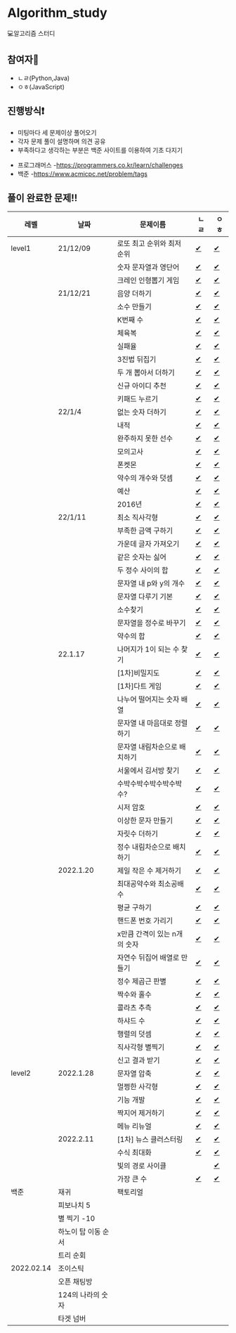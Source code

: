 # Algorithm_study
💻알고리즘 스터디

## 참여자👥
- ㄴㄹ(Python,Java)
- ㅇㅎ(JavaScript)

## 진행방식❗️
- 미팅마다 세 문제이상 풀어오기
- 각자 문제 풀이 설명하며 의견 공유
- 부족하다고 생각하는 부분은 백준 사이트를 이용하여 기초 다지기
* 프로그래머스
  -https://programmers.co.kr/learn/challenges
* 백준
  -https://www.acmicpc.net/problem/tags
  
  
## 풀이 완료한 문제‼️

|레벨|날짜|문제이름|ㄴㄹ|ㅇㅎ|
|----|---|-------|---|---|
|level1|21/12/09|로또 최고 순위와 최저 순위|[✔](https://github.com/nohnoori/Algorithm_study/blob/main/1%EC%A3%BC/%EB%A1%9C%EB%98%90%EC%9D%98%20%EC%B5%9C%EA%B3%A0%20%EC%88%9C%EC%9C%84%EC%99%80%20%EC%B5%9C%EC%A0%80%20%EC%88%9C%EC%9C%84/%E3%84%B4%E3%84%B9/lotto_python.py)|[✔](https://github.com/nohnoori/Algorithm_study/blob/main/1%EC%A3%BC/%EB%A1%9C%EB%98%90%EC%9D%98%20%EC%B5%9C%EA%B3%A0%20%EC%88%9C%EC%9C%84%EC%99%80%20%EC%B5%9C%EC%A0%80%20%EC%88%9C%EC%9C%84/%E3%85%87%E3%85%8E/lotto.js)|
|||숫자 문자열과 영단어|[✔](https://github.com/nohnoori/Algorithm_study/blob/main/1%EC%A3%BC/%EC%88%AB%EC%9E%90%20%EB%AC%B8%EC%9E%90%EC%97%B4%EA%B3%BC%20%EC%98%81%EB%8B%A8%EC%96%B4/%E3%84%B4%E3%84%B9/eng_num.py)|[✔](https://github.com/nohnoori/Algorithm_study/blob/main/1%EC%A3%BC/%EC%88%AB%EC%9E%90%20%EB%AC%B8%EC%9E%90%EC%97%B4%EA%B3%BC%20%EC%98%81%EB%8B%A8%EC%96%B4/%E3%85%87%E3%85%8E/eng_num.js)|
|||크레인 인형뽑기 게임|[✔](https://github.com/nohnoori/Algorithm_study/blob/main/1%EC%A3%BC/%ED%81%AC%EB%A0%88%EC%9D%B8%20%EC%9D%B8%ED%98%95%EB%BD%91%EA%B8%B0%20%EA%B2%8C%EC%9E%84/%E3%84%B4%E3%84%B9/crane_python.py)|[✔](https://github.com/nohnoori/Algorithm_study/blob/main/1%EC%A3%BC/%ED%81%AC%EB%A0%88%EC%9D%B8%20%EC%9D%B8%ED%98%95%EB%BD%91%EA%B8%B0%20%EA%B2%8C%EC%9E%84/%E3%85%87%E3%85%8E/crane.js)|
||21/12/21|음양 더하기|[✔](https://github.com/nohnoori/Algorithm_study/blob/main/2%EC%A3%BC/%EC%9D%8C%EC%96%91%20%EB%8D%94%ED%95%98%EA%B8%B0/%E3%84%B4%E3%84%B9/absolutes_python.py)|[✔](https://github.com/nohnoori/Algorithm_study/blob/main/2%EC%A3%BC/%EC%9D%8C%EC%96%91%20%EB%8D%94%ED%95%98%EA%B8%B0/%E3%85%87%E3%85%8E/absolutes.js)|
|||소수 만들기|[✔](https://github.com/nohnoori/Algorithm_study/blob/main/2%EC%A3%BC/%EC%86%8C%EC%88%98%20%EB%A7%8C%EB%93%A4%EA%B8%B0/%E3%84%B4%E3%84%B9/prime_python.py)|[✔](https://github.com/nohnoori/Algorithm_study/blob/main/2%EC%A3%BC/%EC%86%8C%EC%88%98%20%EB%A7%8C%EB%93%A4%EA%B8%B0/%E3%85%87%E3%85%8E/makePrime.js)|
|||K번째 수|[✔](https://github.com/nohnoori/Algorithm_study/blob/main/2%EC%A3%BC/K%EB%B2%88%EC%A7%B8%20%EC%88%98/%E3%84%B4%E3%84%B9/knum_python.py)|[✔](https://github.com/nohnoori/Algorithm_study/blob/main/2%EC%A3%BC/K%EB%B2%88%EC%A7%B8%20%EC%88%98/%E3%85%87%E3%85%8E/kstNum.js)|
|||체육복|[✔](https://github.com/nohnoori/Algorithm_study/blob/main/2%EC%A3%BC/%EC%B2%B4%EC%9C%A1%EB%B3%B5/%E3%84%B4%E3%84%B9/gymsuit_python.py)|[✔](https://github.com/nohnoori/Algorithm_study/blob/main/2%EC%A3%BC/%EC%B2%B4%EC%9C%A1%EB%B3%B5/%E3%85%87%E3%85%8E/gymSuit.js)|
|||실패율|[✔](https://github.com/nohnoori/Algorithm_study/blob/main/2%EC%A3%BC/%EC%8B%A4%ED%8C%A8%EC%9C%A8/%E3%84%B4%E3%84%B9/ratefail_python.py)|[✔](https://github.com/nohnoori/Algorithm_study/blob/main/2%EC%A3%BC/%EC%8B%A4%ED%8C%A8%EC%9C%A8/%E3%85%87%E3%85%8E/failureRate.js)|
|||3진법 뒤집기|[✔](https://github.com/nohnoori/Algorithm_study/blob/main/2%EC%A3%BC/3%EC%A7%84%EB%B2%95%20%EB%92%A4%EC%A7%91%EA%B8%B0/%E3%84%B4%E3%84%B9/ndiv_python.py)|[✔](https://github.com/nohnoori/Algorithm_study/blob/main/2%EC%A3%BC/3%EC%A7%84%EB%B2%95%20%EB%92%A4%EC%A7%91%EA%B8%B0/%E3%85%87%E3%85%8E/ternary.js)|
|||두 개 뽑아서 더하기|[✔](https://github.com/nohnoori/Algorithm_study/blob/main/2%EC%A3%BC/%EB%91%90%20%EA%B0%9C%20%EB%BD%91%EC%95%84%EC%84%9C%20%EB%8D%94%ED%95%98%EA%B8%B0/%E3%84%B4%E3%84%B9/comb_python.py)|[✔](https://github.com/nohnoori/Algorithm_study/blob/main/2%EC%A3%BC/%EB%91%90%20%EA%B0%9C%20%EB%BD%91%EC%95%84%EC%84%9C%20%EB%8D%94%ED%95%98%EA%B8%B0/%E3%85%87%E3%85%8E/get2Num.js)|
|||신규 아이디 추천|[✔](https://github.com/nohnoori/Algorithm_study/blob/main/2%EC%A3%BC/%EC%8B%A0%EA%B7%9C%20%EC%95%84%EC%9D%B4%EB%94%94%20%EC%B6%94%EC%B2%9C/%E3%84%B4%E3%84%B9/newid_python.py)|[✔](https://github.com/nohnoori/Algorithm_study/blob/main/2%EC%A3%BC/%EC%8B%A0%EA%B7%9C%20%EC%95%84%EC%9D%B4%EB%94%94%20%EC%B6%94%EC%B2%9C/%E3%85%87%E3%85%8E/newId.js)|
|||키패드 누르기|[✔](https://github.com/nohnoori/Algorithm_study/blob/main/2%EC%A3%BC/%ED%82%A4%ED%8C%A8%EB%93%9C%20%EB%88%84%EB%A5%B4%EA%B8%B0/%E3%84%B4%E3%84%B9/keypad_python.py)|[✔](https://github.com/nohnoori/Algorithm_study/blob/main/2%EC%A3%BC/%ED%82%A4%ED%8C%A8%EB%93%9C%20%EB%88%84%EB%A5%B4%EA%B8%B0/%E3%85%87%E3%85%8E/pressKeypad.js)|
||22/1/4|없는 숫자 더하기|[✔](https://github.com/nohnoori/Algorithm_study/blob/main/3%EC%A3%BC/%EC%97%86%EB%8A%94%20%EC%88%AB%EC%9E%90%20%EB%8D%94%ED%95%98%EA%B8%B0/%E3%84%B4%E3%84%B9/add_num_python.py)|[✔](https://github.com/nohnoori/Algorithm_study/blob/main/3%EC%A3%BC/%EC%97%86%EB%8A%94%20%EC%88%AB%EC%9E%90%20%EB%8D%94%ED%95%98%EA%B8%B0/%E3%85%87%E3%85%8E/add_num.js)|
|||내적|[✔](https://github.com/nohnoori/Algorithm_study/blob/main/3%EC%A3%BC/%EB%82%B4%EC%A0%81/%E3%84%B4%E3%84%B9/product_python.py)|[✔](https://github.com/nohnoori/Algorithm_study/blob/main/3%EC%A3%BC/%EB%82%B4%EC%A0%81/%E3%85%87%E3%85%8E/product.js)|
|||완주하지 못한 선수|[✔](https://github.com/nohnoori/Algorithm_study/blob/main/3%EC%A3%BC/%EC%99%84%EC%A3%BC%ED%95%98%EC%A7%80%20%EB%AA%BB%ED%95%9C%20%EC%84%A0%EC%88%98/%E3%84%B4%E3%84%B9/marathon_python.py)|[✔](https://github.com/nohnoori/Algorithm_study/blob/main/3%EC%A3%BC/%EC%99%84%EC%A3%BC%ED%95%98%EC%A7%80%20%EB%AA%BB%ED%95%9C%20%EC%84%A0%EC%88%98/%E3%85%87%E3%85%8E/marathon.js)|
|||모의고사|[✔](https://github.com/nohnoori/Algorithm_study/blob/main/3%EC%A3%BC/%EB%AA%A8%EC%9D%98%EA%B3%A0%EC%82%AC/%E3%84%B4%E3%84%B9/test_python.py)|[✔](https://github.com/nohnoori/Algorithm_study/blob/main/3%EC%A3%BC/%EB%AA%A8%EC%9D%98%EA%B3%A0%EC%82%AC/%E3%85%87%E3%85%8E/test.js)|
|||폰켓몬|[✔](https://github.com/nohnoori/Algorithm_study/blob/main/3%EC%A3%BC/%ED%8F%B0%EC%BC%93%EB%AA%AC/%E3%84%B4%E3%84%B9/pon_python.py)|[✔](https://github.com/nohnoori/Algorithm_study/blob/main/3%EC%A3%BC/%ED%8F%B0%EC%BC%93%EB%AA%AC/%E3%85%87%E3%85%8E/ponket.js)|
|||약수의 개수와 덧셈|[✔](https://github.com/nohnoori/Algorithm_study/blob/main/3%EC%A3%BC/%EC%95%BD%EC%88%98%EC%9D%98%20%EA%B0%9C%EC%88%98%EC%99%80%20%EB%8D%A7%EC%85%88/%E3%84%B4%E3%84%B9/divisor_python.py)|[✔](https://github.com/nohnoori/Algorithm_study/blob/main/3%EC%A3%BC/%EC%95%BD%EC%88%98%EC%9D%98%20%EA%B0%9C%EC%88%98%EC%99%80%20%EB%8D%A7%EC%85%88/%E3%85%87%E3%85%8E/divisor.js)|
|||예산|[✔](https://github.com/nohnoori/Algorithm_study/blob/main/3%EC%A3%BC/%EC%98%88%EC%82%B0/%E3%84%B4%E3%84%B9/budget_python.py)|[✔](https://github.com/nohnoori/Algorithm_study/blob/main/3%EC%A3%BC/%EC%98%88%EC%82%B0/%E3%85%87%E3%85%8E/budget.js)|
|||2016년|[✔](https://github.com/nohnoori/Algorithm_study/blob/main/3%EC%A3%BC/2016%EB%85%84/%E3%84%B4%E3%84%B9/2016_python.py)|[✔](https://github.com/nohnoori/Algorithm_study/blob/main/3%EC%A3%BC/2016%EB%85%84/%E3%85%87%E3%85%8E/2016.js)|
||22/1/11|최소 직사각형|[✔](https://github.com/nohnoori/Algorithm_study/blob/main/4%EC%A3%BC/%EC%B5%9C%EC%86%8C%EC%A7%81%EC%82%AC%EA%B0%81%ED%98%95/%E3%84%B4%E3%84%B9/min_sq_python.py)|[✔](https://github.com/nohnoori/Algorithm_study/blob/main/4%EC%A3%BC/%EC%B5%9C%EC%86%8C%EC%A7%81%EC%82%AC%EA%B0%81%ED%98%95/%E3%85%87%E3%85%8E/minSquare.js)|
|||부족한 금액 구하기|[✔](https://github.com/nohnoori/Algorithm_study/blob/main/4%EC%A3%BC/%EB%B6%80%EC%A1%B1%ED%95%9C%20%EA%B8%88%EC%95%A1%20%EA%B3%84%EC%82%B0%ED%95%98%EA%B8%B0/%E3%84%B4%E3%84%B9/needmoney_python.py)|[✔](https://github.com/nohnoori/Algorithm_study/blob/main/4%EC%A3%BC/%EB%B6%80%EC%A1%B1%ED%95%9C%20%EA%B8%88%EC%95%A1%20%EA%B3%84%EC%82%B0%ED%95%98%EA%B8%B0/%E3%85%87%E3%85%8E/money.js)|
|||가운데 글자 가져오기|[✔](https://github.com/nohnoori/Algorithm_study/blob/main/4%EC%A3%BC/%EA%B0%80%EC%9A%B4%EB%8D%B0%20%EA%B8%80%EC%9E%90%20%EA%B0%80%EC%A0%B8%EC%98%A4%EA%B8%B0/%E3%84%B4%E3%84%B9/middle_python.py)|[✔](https://github.com/nohnoori/Algorithm_study/blob/main/4%EC%A3%BC/%EA%B0%80%EC%9A%B4%EB%8D%B0%20%EA%B8%80%EC%9E%90%20%EA%B0%80%EC%A0%B8%EC%98%A4%EA%B8%B0/%E3%85%87%E3%85%8E/middleStr.js)|
|||같은 숫자는 싫어|[✔](https://github.com/nohnoori/Algorithm_study/blob/main/4%EC%A3%BC/%EA%B0%99%EC%9D%80%20%EC%88%AB%EC%9E%90%EB%8A%94%20%EC%8B%AB%EC%96%B4/%E3%84%B4%E3%84%B9/diffnum_python.py)|[✔](https://github.com/nohnoori/Algorithm_study/blob/main/4%EC%A3%BC/%EA%B0%99%EC%9D%80%20%EC%88%AB%EC%9E%90%EB%8A%94%20%EC%8B%AB%EC%96%B4/%E3%85%87%E3%85%8E/i_hate_same_num.js)|
|||두 정수 사이의 합|[✔](https://github.com/nohnoori/Algorithm_study/blob/main/4%EC%A3%BC/%EB%91%90%20%EC%A0%95%EC%88%98%20%EC%82%AC%EC%9D%B4%EC%9D%98%20%ED%95%A9/%E3%84%B4%E3%84%B9/btwsum_python.py)|[✔](https://github.com/nohnoori/Algorithm_study/blob/main/4%EC%A3%BC/%EB%91%90%20%EC%A0%95%EC%88%98%20%EC%82%AC%EC%9D%B4%EC%9D%98%20%ED%95%A9/%E3%85%87%E3%85%8E/btwsum.js)|
|||문자열 내 p와 y의 개수|[✔](https://github.com/nohnoori/Algorithm_study/blob/main/4%EC%A3%BC/%EB%AC%B8%EC%9E%90%EC%97%B4%20%EB%82%B4%20p%EC%99%80%20y%EC%9D%98%20%EA%B0%9C%EC%88%98/%E3%84%B4%E3%84%B9/pNy_python.py)|[✔](https://github.com/nohnoori/Algorithm_study/blob/main/4%EC%A3%BC/%EB%AC%B8%EC%9E%90%EC%97%B4%20%EB%82%B4%20p%EC%99%80%20y%EC%9D%98%20%EA%B0%9C%EC%88%98/%E3%85%87%E3%85%8E/cntPnY.js)|
|||문자열 다루기 기본|[✔](https://github.com/nohnoori/Algorithm_study/blob/main/4%EC%A3%BC/%EB%AC%B8%EC%9E%90%EC%97%B4%20%EB%8B%A4%EB%A3%A8%EA%B8%B0%20%EA%B8%B0%EB%B3%B8/%E3%84%B4%E3%84%B9/string_python.py)|[✔](https://github.com/nohnoori/Algorithm_study/blob/main/4%EC%A3%BC/%EB%AC%B8%EC%9E%90%EC%97%B4%20%EB%8B%A4%EB%A3%A8%EA%B8%B0%20%EA%B8%B0%EB%B3%B8/%E3%85%87%E3%85%8E/basicStr.js)|
|||소수찾기|[✔](https://github.com/nohnoori/Algorithm_study/blob/main/4%EC%A3%BC/%EC%86%8C%EC%88%98%20%EC%B0%BE%EA%B8%B0/%E3%84%B4%E3%84%B9/primeNum_python.py)|[✔](https://github.com/nohnoori/Algorithm_study/blob/main/4%EC%A3%BC/%EC%86%8C%EC%88%98%20%EC%B0%BE%EA%B8%B0/%E3%85%87%E3%85%8E/findPrime.js)|
|||문자열을 정수로 바꾸기|[✔](https://github.com/nohnoori/Algorithm_study/blob/main/4%EC%A3%BC/%EB%AC%B8%EC%9E%90%EC%97%B4%EC%9D%84%20%EC%A0%95%EC%88%98%EB%A1%9C%20%EB%B0%94%EA%BE%B8%EA%B8%B0/%E3%84%B4%E3%84%B9/strtoint_python.py)|[✔](https://github.com/nohnoori/Algorithm_study/blob/main/4%EC%A3%BC/%EB%AC%B8%EC%9E%90%EC%97%B4%EC%9D%84%20%EC%A0%95%EC%88%98%EB%A1%9C%20%EB%B0%94%EA%BE%B8%EA%B8%B0/%E3%85%87%E3%85%8E/changeStr.js)|
|||약수의 합|[✔](https://github.com/nohnoori/Algorithm_study/blob/main/4%EC%A3%BC/%EC%95%BD%EC%88%98%EC%9D%98%20%ED%95%A9/%E3%84%B4%E3%84%B9/sumprime_python.py)|[✔](https://github.com/nohnoori/Algorithm_study/blob/main/4%EC%A3%BC/%EC%95%BD%EC%88%98%EC%9D%98%20%ED%95%A9/%E3%85%87%E3%85%8E/sumDivisor.js)|
||22.1.17|나머지가 1이 되는 수 찾기|[✔](https://github.com/nohnoori/Algorithm_study/blob/main/5주/나머지가%201이%20되는%20수%20찾기/ㄴㄹ/rem1_python.py)|[✔](https://github.com/nohnoori/Algorithm_study/blob/main/5%EC%A3%BC/%EB%82%98%EB%A8%B8%EC%A7%80%EA%B0%80%201%EC%9D%B4%20%EB%90%98%EB%8A%94%20%EC%88%98%20%EC%B0%BE%EA%B8%B0/%E3%85%87%E3%85%8E/remainer.js)|
|||\[1차]비밀지도|[✔](https://github.com/nohnoori/Algorithm_study/blob/main/5주/%5B1차%5D%20비밀지도/ㄴㄹ/secretmap_python.py)|[✔](https://github.com/nohnoori/Algorithm_study/blob/main/5%EC%A3%BC/%5B1%EC%B0%A8%5D%20%EB%B9%84%EB%B0%80%EC%A7%80%EB%8F%84/%E3%85%87%E3%85%8E/hiddenMap.js)|
|||\[1차]다트 게임|[✔](https://github.com/nohnoori/Algorithm_study/blob/main/5주/%5B1차%5D%20다트%20게임/ㄴㄹ/dart_python.py)|[✔](https://github.com/nohnoori/Algorithm_study/blob/main/5%EC%A3%BC/%5B1%EC%B0%A8%5D%20%EB%8B%A4%ED%8A%B8%20%EA%B2%8C%EC%9E%84/%E3%85%87%E3%85%8E/dartGame.js)|
|||나누어 떨어지는 숫자 배열|[✔](https://github.com/nohnoori/Algorithm_study/blob/main/5주/나누어%20떨어지는%20숫자%20배열/ㄴㄹ/divarr_python.py)|[✔](https://github.com/nohnoori/Algorithm_study/blob/main/5%EC%A3%BC/%EB%82%98%EB%88%84%EC%96%B4%20%EB%96%A8%EC%96%B4%EC%A7%80%EB%8A%94%20%EC%88%AB%EC%9E%90%20%EB%B0%B0%EC%97%B4/%E3%85%87%E3%85%8E/numArr.js)|
|||문자열 내 마음대로 정렬하기|[✔](https://github.com/nohnoori/Algorithm_study/blob/main/5주/문자열%20내%20마음대로%20정렬하기/ㄴㄹ/randomsort_python.py)|[✔](https://github.com/nohnoori/Algorithm_study/blob/main/5%EC%A3%BC/%EB%AC%B8%EC%9E%90%EC%97%B4%20%EB%82%B4%20%EB%A7%88%EC%9D%8C%EB%8C%80%EB%A1%9C%20%EC%A0%95%EB%A0%AC%ED%95%98%EA%B8%B0/%E3%85%87%E3%85%8E/sorting_whatever.js)|
|||문자열 내림차순으로 배치하기|[✔](https://github.com/nohnoori/Algorithm_study/blob/main/5주/문자열%20내림차순으로%20배치하기/ㄴㄹ/revsort_python.py)|[✔](https://github.com/nohnoori/Algorithm_study/blob/main/5%EC%A3%BC/%EB%AC%B8%EC%9E%90%EC%97%B4%20%EB%82%B4%EB%A6%BC%EC%B0%A8%EC%88%9C%EC%9C%BC%EB%A1%9C%20%EB%B0%B0%EC%B9%98%ED%95%98%EA%B8%B0/%E3%85%87%E3%85%8E/desc.js)|
|||서울에서 김서방 찾기|[✔](https://github.com/nohnoori/Algorithm_study/blob/main/5주/서울에서%20김서방%20찾기/ㄴㄹ/kiminseoul_python.py)|[✔](https://github.com/nohnoori/Algorithm_study/blob/main/5%EC%A3%BC/%EC%84%9C%EC%9A%B8%EC%97%90%EC%84%9C%20%EA%B9%80%EC%84%9C%EB%B0%A9%20%EC%B0%BE%EA%B8%B0/%E3%85%87%E3%85%8E/kimMan.js)|
|||수박수박수박수박수박수?|[✔](https://github.com/nohnoori/Algorithm_study/blob/main/5주/수박수박수박수박수박수/ㄴㄹ/melonclap_python.py)|[✔](https://github.com/nohnoori/Algorithm_study/blob/main/5%EC%A3%BC/%EC%88%98%EB%B0%95%EC%88%98%EB%B0%95%EC%88%98%EB%B0%95%EC%88%98%EB%B0%95%EC%88%98%EB%B0%95%EC%88%98/%E3%85%87%E3%85%8E/watermelon.js)|
|||시저 암호|[✔](https://github.com/nohnoori/Algorithm_study/blob/main/5주/시저%20암호/ㄴㄹ/secretcode_python.py)|[✔](https://github.com/nohnoori/Algorithm_study/blob/main/5%EC%A3%BC/%EC%8B%9C%EC%A0%80%20%EC%95%94%ED%98%B8/%E3%85%87%E3%85%8E/passwd.js)|
|||이상한 문자 만들기|[✔](https://github.com/nohnoori/Algorithm_study/blob/main/5주/이상한%20문자%20만들기/ㄴㄹ/weirdword_python.py)|[✔](https://github.com/nohnoori/Algorithm_study/blob/main/5%EC%A3%BC/%EC%9D%B4%EC%83%81%ED%95%9C%20%EB%AC%B8%EC%9E%90%20%EB%A7%8C%EB%93%A4%EA%B8%B0/%E3%85%87%E3%85%8E/weirdStr.js)|
|||자릿수 더하기|[✔](https://github.com/nohnoori/Algorithm_study/blob/main/5주/자릿수%20더하기/ㄴㄹ/sumnum_python.py)|[✔](https://github.com/nohnoori/Algorithm_study/blob/main/5%EC%A3%BC/%EC%9E%90%EB%A6%BF%EC%88%98%20%EB%8D%94%ED%95%98%EA%B8%B0/%E3%85%87%E3%85%8E/digitSum.js)|
|||정수 내림차순으로 배치하기|[✔](https://github.com/nohnoori/Algorithm_study/blob/main/5주/정수%20내림차순으로%20배치하기/ㄴㄹ/sortrev_python.py)|[✔](https://github.com/nohnoori/Algorithm_study/blob/main/5%EC%A3%BC/%EC%A0%95%EC%88%98%20%EB%82%B4%EB%A6%BC%EC%B0%A8%EC%88%9C%EC%9C%BC%EB%A1%9C%20%EB%B0%B0%EC%B9%98%ED%95%98%EA%B8%B0/%E3%85%87%E3%85%8E/numDesc.js)|
||2022.1.20|제일 작은 수 제거하기|[✔](https://github.com/nohnoori/Algorithm_study/blob/main/6주/제일%20작은%20수%20제거하기/ㄴㄹ/minrem_python.py)|[✔](https://github.com/mauv2sky/Algorithm_study/blob/main/6%EC%A3%BC/%EC%A0%9C%EC%9D%BC%20%EC%9E%91%EC%9D%80%20%EC%88%98%20%EC%A0%9C%EA%B1%B0%ED%95%98%EA%B8%B0/%E3%85%87%E3%85%8E/removeMinst.js)|
|||최대공약수와 최소공배수|[✔](https://github.com/nohnoori/Algorithm_study/blob/main/6주/최대공약수와%20최소공배수/ㄴㄹ/lcmgcd_python.py)|[✔](https://github.com/mauv2sky/Algorithm_study/blob/main/6%EC%A3%BC/%EC%B5%9C%EB%8C%80%EA%B3%B5%EC%95%BD%EC%88%98%EC%99%80%20%EC%B5%9C%EC%86%8C%EA%B3%B5%EB%B0%B0%EC%88%98/%E3%85%87%E3%85%8E/gcd_lcm.js)|
|||평균 구하기|[✔](https://github.com/nohnoori/Algorithm_study/blob/main/6주/평균%20구하기/ㄴㄹ/avg_python.py)|[✔](https://github.com/nohnoori/Algorithm_study/blob/main/6%EC%A3%BC/%ED%8F%89%EA%B7%A0%20%EA%B5%AC%ED%95%98%EA%B8%B0/%E3%85%87%E3%85%8E/getAvg.js)|
|||핸드폰 번호 가리기|[✔](https://github.com/nohnoori/Algorithm_study/blob/main/6주/핸드폰%20번호%20가리기/ㄴㄹ/hidephone_python.py)|[✔](https://github.com/nohnoori/Algorithm_study/blob/main/6%EC%A3%BC/%ED%95%B8%EB%93%9C%ED%8F%B0%20%EB%B2%88%ED%98%B8%20%EA%B0%80%EB%A6%AC%EA%B8%B0/%E3%85%87%E3%85%8E/blind_phone_num.js)|
|||x만큼 간격이 있는 n개의 숫자|[✔](https://github.com/nohnoori/Algorithm_study/blob/main/6주/x만큼%20간격이%20있는%20n개의%20숫자/ㄴㄹ/geometric_python.py)|[✔](https://github.com/nohnoori/Algorithm_study/blob/main/6%EC%A3%BC/x%EB%A7%8C%ED%81%BC%20%EA%B0%84%EA%B2%A9%EC%9D%B4%20%EC%9E%88%EB%8A%94%20n%EA%B0%9C%EC%9D%98%20%EC%88%AB%EC%9E%90/%E3%85%87%E3%85%8E/x_n_num.js)|
|||자연수 뒤집어 배열로 만들기|[✔](https://github.com/nohnoori/Algorithm_study/blob/main/6주/자연수%20뒤집어%20배열로%20만들기/ㄴㄹ/numreverse_python.py)|[✔](https://github.com/nohnoori/Algorithm_study/blob/main/6%EC%A3%BC/%EC%9E%90%EC%97%B0%EC%88%98%20%EB%92%A4%EC%A7%91%EC%96%B4%20%EB%B0%B0%EC%97%B4%EB%A1%9C%20%EB%A7%8C%EB%93%A4%EA%B8%B0/%E3%85%87%E3%85%8E/reverseArr.js)|
|||정수 제곱근 판별|[✔](https://github.com/nohnoori/Algorithm_study/blob/main/6주/정수%20제곱근%20판별/ㄴㄹ/sqrt_python.py)|[✔](https://github.com/nohnoori/Algorithm_study/blob/main/6%EC%A3%BC/%EC%A0%95%EC%88%98%20%EC%A0%9C%EA%B3%B1%EA%B7%BC%20%ED%8C%90%EB%B3%84/%E3%85%87%E3%85%8E/check_int_sqrt.js)|
|||짝수와 홀수|[✔](https://github.com/nohnoori/Algorithm_study/blob/main/6주/짝수와%20홀수/ㄴㄹ/oddeven_python.py)|[✔](https://github.com/nohnoori/Algorithm_study/blob/main/6%EC%A3%BC/%EC%A7%9D%EC%88%98%EC%99%80%20%ED%99%80%EC%88%98/%E3%85%87%E3%85%8E/even_odd.js)|
|||콜라츠 추측|[✔](https://github.com/nohnoori/Algorithm_study/blob/main/6주/콜라츠%20추측/ㄴㄹ/collatz_python.py)|[✔](https://github.com/nohnoori/Algorithm_study/blob/main/6%EC%A3%BC/%EC%BD%9C%EB%9D%BC%EC%B8%A0%20%EC%B6%94%EC%B8%A1/%E3%85%87%E3%85%8E/colatz.js)|
|||하샤드 수|[✔](https://github.com/nohnoori/Algorithm_study/blob/main/6주/하샤드%20수/ㄴㄹ/harshad_python.py)|[✔](https://github.com/nohnoori/Algorithm_study/blob/main/6%EC%A3%BC/%ED%95%98%EC%83%A4%EB%93%9C%20%EC%88%98/%E3%85%87%E3%85%8E/harshad_num.js)|
|||행렬의 덧셈|[✔](https://github.com/nohnoori/Algorithm_study/blob/main/6주/행렬의%20덧셈/ㄴㄹ/matrixadd_python.py)|[✔](https://github.com/nohnoori/Algorithm_study/blob/main/6%EC%A3%BC/%ED%96%89%EB%A0%AC%EC%9D%98%20%EB%8D%A7%EC%85%88/%E3%85%87%E3%85%8E/matrixSum.js)|
|||직사각형 별찍기|[✔](https://github.com/nohnoori/Algorithm_study/blob/main/6주/직사각형%20별찍기/ㄴㄹ/squarestar_python.py)|[✔](https://github.com/nohnoori/Algorithm_study/blob/main/6%EC%A3%BC/%EC%A7%81%EC%82%AC%EA%B0%81%ED%98%95%20%EB%B3%84%EC%B0%8D%EA%B8%B0/%E3%85%87%E3%85%8E/rectangle_stars.js)|
|||신고 결과 받기|[✔](https://github.com/nohnoori/Algorithm_study/blob/main/6주/신고%20결과%20받기/ㄴㄹ/report_python.py)|[✔](https://github.com/nohnoori/Algorithm_study/blob/main/6%EC%A3%BC/%EC%8B%A0%EA%B3%A0%20%EA%B2%B0%EA%B3%BC%20%EB%B0%9B%EA%B8%B0/%E3%85%87%E3%85%8E/report.js)|
|level2|2022.1.28|문자열 압축|[✔](https://github.com/nohnoori/Algorithm_study/blob/main/7주/문자열%20압축/ㄴㄹ/string_zip.py)|[✔](https://github.com/nohnoori/Algorithm_study/blob/main/7%EC%A3%BC/%EB%AC%B8%EC%9E%90%EC%97%B4%20%EC%95%95%EC%B6%95/%E3%85%87%E3%85%8E/str_pressure.js)|
|||멀쩡한 사각형|[✔](https://github.com/nohnoori/Algorithm_study/blob/main/7주/멀쩡한%20사각형/ㄴㄹ/square.py)|[✔](https://github.com/nohnoori/Algorithm_study/blob/main/7%EC%A3%BC/%EB%A9%80%EC%A9%A1%ED%95%9C%20%EC%82%AC%EA%B0%81%ED%98%95/%E3%85%87%E3%85%8E/square.js)|
|||기능 개발|[✔](https://github.com/nohnoori/Algorithm_study/blob/main/7주/기능개발/ㄴㄹ/func_del.py)|[✔](https://github.com/nohnoori/Algorithm_study/blob/main/7%EC%A3%BC/%EA%B8%B0%EB%8A%A5%EA%B0%9C%EB%B0%9C/%E3%85%87%E3%85%8E/dev_func.js)|
|||짝지어 제거하기|[✔](https://github.com/nohnoori/Algorithm_study/blob/main/7주/짝지어%20제거하기/ㄴㄹ/remove_t.py)|[✔](https://github.com/nohnoori/Algorithm_study/blob/main/7%EC%A3%BC/%EC%A7%9D%EC%A7%80%EC%96%B4%20%EC%A0%9C%EA%B1%B0%ED%95%98%EA%B8%B0/%E3%85%87%E3%85%8E/remove_pair.js)|
|||메뉴 리뉴얼|[✔](https://github.com/nohnoori/Algorithm_study/blob/main/7주/메뉴%20리뉴얼/ㄴㄹ/menu_renew.py)|[✔](https://github.com/nohnoori/Algorithm_study/blob/main/7%EC%A3%BC/%EB%A9%94%EB%89%B4%20%EB%A6%AC%EB%89%B4%EC%96%BC/%E3%85%87%E3%85%8E/renewal_menu.js)|
||2022.2.11|\[1차] 뉴스 클러스터링|[✔](https://github.com/nohnoori/Algorithm_study/blob/main/8주/%5B1차%5D%20뉴스%20클러스터링/ㄴㄹ/clustering.py)|[✔](https://github.com/nohnoori/Algorithm_study/blob/main/8%EC%A3%BC/%5B1%EC%B0%A8%5D%20%EB%89%B4%EC%8A%A4%20%ED%81%B4%EB%9F%AC%EC%8A%A4%ED%84%B0%EB%A7%81/%E3%85%87%E3%85%8E/news_clustering.js)|
|||수식 최대화|[✔](https://github.com/nohnoori/Algorithm_study/blob/main/8주/수식%20최대화/ㄴㄹ/expression.py)|[✔](https://github.com/nohnoori/Algorithm_study/blob/main/8%EC%A3%BC/%EC%88%98%EC%8B%9D%20%EC%B5%9C%EB%8C%80%ED%99%94/%E3%85%87%E3%85%8E/maximize.js)|
|||빛의 경로 사이클||[✔](https://github.com/nohnoori/Algorithm_study/blob/main/8%EC%A3%BC/%EB%B9%9B%EC%9D%98%20%EA%B2%BD%EB%A1%9C%20%EC%82%AC%EC%9D%B4%ED%81%B4/%E3%85%87%E3%85%8E/light_cycle.js)|
|||가장 큰 수|[✔](https://github.com/nohnoori/Algorithm_study/blob/main/8주/가장%20큰%20수/ㄴㄹ/max_num.py)|[✔](https://github.com/nohnoori/Algorithm_study/blob/main/8%EC%A3%BC/%EA%B0%80%EC%9E%A5%20%ED%81%B0%20%EC%88%98/%E3%85%87%E3%85%8E/biggest_num.js)|
백준|재귀|팩토리얼|||
||피보나치 5|||
||별 찍기 -10|||
||하노이 탑 이동 순서|||
||트리 순회|||
|2022.02.14|조이스틱|||
||오픈 채팅방|||
||124의 나라의 숫자|||
||타겟 넘버|||
